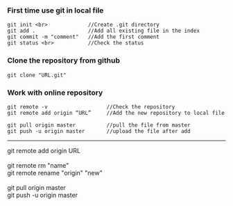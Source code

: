 ### First time use git in local file
    git init <br>             //Create .git directory
    git add .                 //Add all existing file in the index 
    git commit -m "comment"   //Add the first comment
    git status <br>           //Check the status
### Clone the repository from github  
    git clone "URL.git"  
### Work with online repository  
    git remote -v                   //Check the repository  
    git remote add origin “URL”     //Add the new repository to local file   
    git pull origin master          //pull the file from master  
    git push -u origin master       //upload the file after add  

***
git remote add origin URL <br>     
git remote rm "name" <br> 
git remote rename "origin" "new" <br>  
git pull origin master  
git push -u origin master <br> 
